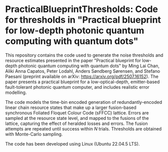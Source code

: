 # PracticalBlueprintThresholds: Code for thresholds in "Practical blueprint for low-depth photonic quantum computing with quantum dots"

This repository contains the code used to generate the noise thresholds and resource estimates presented in the paper "Practical blueprint for low-depth photonic quantum computing with quantum dots" by Ming Lai Chan, Aliki Anna Capatos, Peter Lodahl, Anders Søndberg Sørensen, and Stefano Paesani (preprint available on arXiv: https://arxiv.org/pdf/2507.16152). The paper presents a practical blueprint for a low-optical-depth, emitter-based fault-tolerant photonic quantum computer, and includes realistic error modelling.

The code models the time-bin encoded generation of redundantly-encoded linear chain resource states that make up a larger fusion-based synchronous Foliated Floquet Colour Code (sFFCC) lattice. Errors are sampled at the resource state level, and mapped to the fusions of the lattice, capturing the effect of heralded losses and errors. The fusion attempts are repeated until success within $N$ trials. Thresholds are obtained with Monte-Carlo sampling.

The code has been developed using Linux (Ubuntu 22.04.5 LTS).
